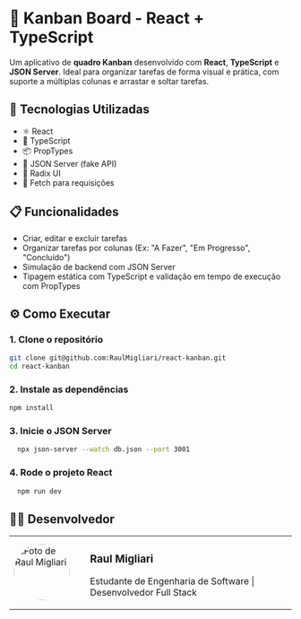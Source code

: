 # 🧩 Kanban Board - React + TypeScript

Um aplicativo de **quadro Kanban** desenvolvido com **React**, **TypeScript** e **JSON Server**. Ideal para organizar tarefas de forma visual e prática, com suporte a múltiplas colunas e arrastar e soltar tarefas.

## 🚀 Tecnologias Utilizadas

- ⚛️ React
- 🧠 TypeScript
- 📦 PropTypes
- 📡 JSON Server (fake API)
- 💅 Radix UI
- 🔄 Fetch para requisições

## 📋 Funcionalidades

- Criar, editar e excluir tarefas
- Organizar tarefas por colunas (Ex: "A Fazer", "Em Progresso", "Concluído")
- Simulação de backend com JSON Server
- Tipagem estática com TypeScript e validação em tempo de execução com PropTypes


## ⚙️ Como Executar

### 1. Clone o repositório

```bash
git clone git@github.com:RaulMigliari/react-kanban.git
cd react-kanban
```
### 2. Instale as dependências

```bash
npm install
```

### 3. Inicie o JSON Server

```bash
  npx json-server --watch db.json --port 3001
```

### 4. Rode o projeto React

```bash
  npm run dev
```

## 👨‍💻 Desenvolvedor

<table>
  <tr>
    <td width="120">
      <img src="https://github.com/RaulMigliari.png" width="100px" style="border-radius: 4rem;" alt="Foto de Raul Migliari">
    </td>
    <td>
      <h3>Raul Migliari</h3>
      <p>Estudante de Engenharia de Software | Desenvolvedor Full Stack</p>
    </td>
  </tr>
</table>


